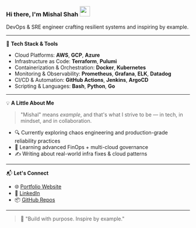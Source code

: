 ### Hi there, I'm Mishal Shah <img src="https://media.giphy.com/media/hvRJCLFzcasrR4ia7z/giphy.gif" width="28">  
DevOps & SRE engineer crafting resilient systems and inspiring by example.

---

🔧 **Tech Stack & Tools**

- Cloud Platforms: **AWS**, **GCP**, **Azure**
- Infrastructure as Code: **Terraform**, **Pulumi**
- Containerization & Orchestration: **Docker**, **Kubernetes**
- Monitoring & Observability: **Prometheus**, **Grafana**, **ELK**, **Datadog**
- CI/CD & Automation: **GitHub Actions**, **Jenkins**, **ArgoCD**
- Scripting & Languages: **Bash**, **Python**, **Go**

---

💡 **A Little About Me**

> "Mishal" means *example*, and that's what I strive to be — in tech, in mindset, and in collaboration.

- 🔍 Currently exploring chaos engineering and production-grade reliability practices
- 🌱 Learning advanced FinOps + multi-cloud governance
- ✍️ Writing about real-world infra fixes & cloud patterns

---

📬 **Let's Connect**

- 🌐 [Portfolio Website](#)  
- 💼 [LinkedIn](https://linkedin.com/in/mishalshah92)  
- 📦 [GitHub Repos](https://github.com/mishalshah92)

---

> 🚀 "Build with purpose. Inspire by example."
